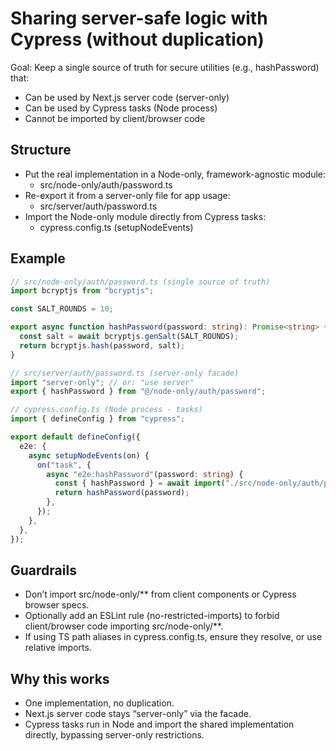 # Sharing server-safe logic with Cypress (without duplication)

Goal: Keep a single source of truth for secure utilities (e.g., hashPassword) that:
- Can be used by Next.js server code (server-only)
- Can be used by Cypress tasks (Node process)
- Cannot be imported by client/browser code

## Structure

- Put the real implementation in a Node-only, framework-agnostic module:
    - src/node-only/auth/password.ts
- Re-export it from a server-only file for app usage:
    - src/server/auth/password.ts
- Import the Node-only module directly from Cypress tasks:
    - cypress.config.ts (setupNodeEvents)

## Example

```ts
// src/node-only/auth/password.ts (single source of truth)
import bcryptjs from "bcryptjs";

const SALT_ROUNDS = 10;

export async function hashPassword(password: string): Promise<string> {
  const salt = await bcryptjs.genSalt(SALT_ROUNDS);
  return bcryptjs.hash(password, salt);
}
```


```ts
// src/server/auth/password.ts (server-only facade)
import "server-only"; // or: "use server"
export { hashPassword } from "@/node-only/auth/password";
```


```ts
// cypress.config.ts (Node process - tasks)
import { defineConfig } from "cypress";

export default defineConfig({
  e2e: {
    async setupNodeEvents(on) {
      on("task", {
        async "e2e:hashPassword"(password: string) {
          const { hashPassword } = await import("./src/node-only/auth/password");
          return hashPassword(password);
        },
      });
    },
  },
});
```


## Guardrails

- Don’t import src/node-only/** from client components or Cypress browser specs.
- Optionally add an ESLint rule (no-restricted-imports) to forbid client/browser code importing src/node-only/**.
- If using TS path aliases in cypress.config.ts, ensure they resolve, or use relative imports.

## Why this works

- One implementation, no duplication.
- Next.js server code stays “server-only” via the facade.
- Cypress tasks run in Node and import the shared implementation directly, bypassing server-only restrictions.
